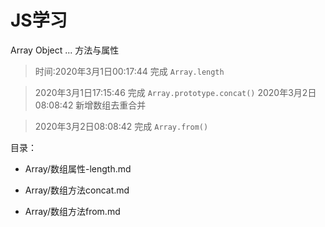 # JS学习
Array Object ... 方法与属性


> 时间:2020年3月1日00:17:44 完成
>`Array.length` 


> 2020年3月1日17:15:46 完成
`Array.prototype.concat()`
> 2020年3月2日08:08:42 新增数组去重合并


>2020年3月2日08:08:42 完成
> `Array.from()`

目录：

+ Array/数组属性-length.md

+ Array/数组方法concat.md

+ Array/数组方法from.md